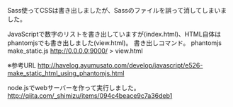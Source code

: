 
Sass使ってCSSは書き出しましたが、Sassのファイルを誤って消してしまいました。

JavaScriptで数字のリストを書き出していますが(index.html)、HTML自体はphantomjsでも書き出しました(view.html)。
書き出しコマンド。
phantomjs make_static.js http://0.0.0.0:9000/ > view.html

※参考URL
http://havelog.ayumusato.com/develop/javascript/e526-make_static_html_using_phantomjs.html

node.jsでwebサーバーを作って実行しました。
http://qiita.com/_shimizu/items/094c4beace9c7a36deb1
